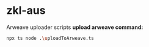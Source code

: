 # zkl-aus
Arweave uploader scripts
**upload arweave command:**

``` bash
npx ts node .\uploadToArweave.ts
```
